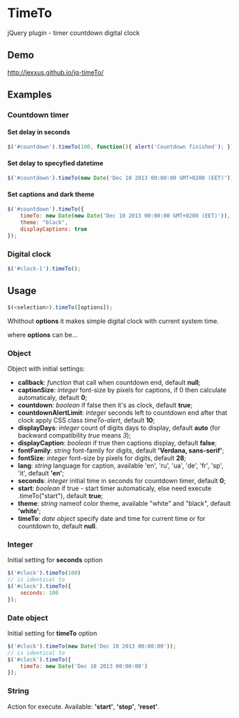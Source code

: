 TimeTo
=========

jQuery plugin - timer countdown digital clock

## Demo
http://lexxus.github.io/jq-timeTo/

## Examples

### Countdown timer

#### Set delay in seconds

```javascript
$('#countdown').timeTo(100, function(){ alert('Countdown finished'); });
```

#### Set delay to specyfied datetime

```javascript
$('#countdown').timeTo(new Date('Dec 10 2013 00:00:00 GMT+0200 (EET)'));
```

#### Set captions and dark theme

```javascript
$('#countdown').timeTo({
    timeTo: new Date(new Date('Dec 10 2013 00:00:00 GMT+0200 (EET)')),
    theme: "black",
    displayCaptions: true
});
```

### Digital clock

```javascript
$('#clock-1').timeTo();
```

## Usage

```javascript
$(<selection>).timeTo([options]);
```
Whithout **options** it makes simple digital clock with current system time.

where **options** can be...

### Object
Object with initial settings:

* **callback**:   *function* that call when countdown end, default **null**;
* **captionSize**: *integer* font-size by pixels for captions, if 0 then calculate automaticaly, default **0**;
* **countdown**:  *boolean* if false then it's as clock, default **true**;
* **countdownAlertLimit**: *integer* seconds left to countdown end after that clock apply CSS class *timeTo-alert*, default **10**;
* **displayDays**: *integer* count of digits days to display, default **auto** (for backward compatibility *true* means *3*);
* **displayCaption**: *boolean* if true then captions display, default **false**;
* **fontFamily**: *string* font-family for digits, default **'Verdana, sans-serif'**;
* **fontSize**: *integer* font-size by pixels for digits, default **28**;
* **lang**: *string* language for caption, available 'en', 'ru', 'ua', 'de', 'fr', 'sp', 'it', default **'en'**;
* **seconds**: *integer* initial time in seconds for countdown timer, default **0**;
* **start**: *boolean* if true - start timer automaticaly, else need execute .timeTo("start"), default **true**;
* **theme**: *string* nameof color theme, available "white" and "black", default **'white'**;
* **timeTo**: *date object* specify date and time for current time or for countdown to, default **null**.

### Integer
Initial setting for **seconds** option
```javascript
$('#clock').timeTo(100)
// is identical to
$('#clock').timeTo({
    seconds: 100
});
```

### Date object
Initial setting for **timeTo** option
```javascript
$('#clock').timeTo(new Date('Dec 10 2013 00:00:00'));
// is identical to
$('#clock').timeTo({
    timeTo: new Date('Dec 10 2013 00:00:00')
});
```

### String
Action for execute. Available: **'start'**, **'stop'**, **'reset'**.
